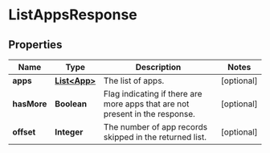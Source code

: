 
# ListAppsResponse

## Properties
Name | Type | Description | Notes
------------ | ------------- | ------------- | -------------
**apps** | [**List&lt;App&gt;**](App.md) | The list of apps. |  [optional]
**hasMore** | **Boolean** | Flag indicating if there are more apps that are not present in the response. |  [optional]
**offset** | **Integer** | The number of app records skipped in the returned list. |  [optional]



